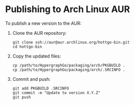 # Publishing to Arch Linux AUR

To publish a new version to the AUR:

1. Clone the AUR repository:
   ```
   git clone ssh://aur@aur.archlinux.org/hottgo-bin.git
   cd hottgo-bin
   ```

2. Copy the updated files:
   ```
   cp /path/to/HypergraphGo/packaging/arch/PKGBUILD .
   cp /path/to/HypergraphGo/packaging/arch/.SRCINFO .
   ```

3. Commit and push:
   ```
   git add PKGBUILD .SRCINFO
   git commit -m "Update to version X.Y.Z"
   git push
